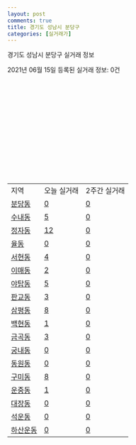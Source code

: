 ```yaml
---
layout: post
comments: true
title: 경기도 성남시 분당구
categories: [실거래가]
---
```


경기도 성남시 분당구 실거래 정보

2021년 06월 15일 등록된 실거래 정보: 0건

<script type="text/javascript">
  google.charts.load('current', {'packages':['corechart']});
  google.charts.setOnLoadCallback(drawChart);

  function drawChart() {
    var data = google.visualization.arrayToDataTable([['거래일', '매매', '전월세', '전매']]);

    var chart = new google.visualization.LineChart(document.getElementById('columnchart_material'));
    chart.draw(data);
  }
</script>

<div id="columnchart_material" style="width: 400px; height: 200px;"></div>
<br>
<table class="sortable">
  <tr>
    <td>지역</td>
    <td>오늘 실거래</td>
    <td>2주간 실거래</td>
  </tr>

  
  <tr class="item">
    <td><a href="4113510100.html">분당동</a></td>
    <td><a href="4113510100.html">0</a></td>
    <td><a href="4113510100.html">0</a></td>
  </tr>
    

  <tr class="item">
    <td><a href="4113510200.html">수내동</a></td>
    <td><a href="4113510200.html">5</a></td>
    <td><a href="4113510200.html">0</a></td>
  </tr>
    

  <tr class="item">
    <td><a href="4113510300.html">정자동</a></td>
    <td><a href="4113510300.html">12</a></td>
    <td><a href="4113510300.html">0</a></td>
  </tr>
    

  <tr class="item">
    <td><a href="4113510400.html">율동</a></td>
    <td><a href="4113510400.html">0</a></td>
    <td><a href="4113510400.html">0</a></td>
  </tr>
    

  <tr class="item">
    <td><a href="4113510500.html">서현동</a></td>
    <td><a href="4113510500.html">4</a></td>
    <td><a href="4113510500.html">0</a></td>
  </tr>
    

  <tr class="item">
    <td><a href="4113510600.html">이매동</a></td>
    <td><a href="4113510600.html">2</a></td>
    <td><a href="4113510600.html">0</a></td>
  </tr>
    

  <tr class="item">
    <td><a href="4113510700.html">야탑동</a></td>
    <td><a href="4113510700.html">5</a></td>
    <td><a href="4113510700.html">0</a></td>
  </tr>
    

  <tr class="item">
    <td><a href="4113510800.html">판교동</a></td>
    <td><a href="4113510800.html">3</a></td>
    <td><a href="4113510800.html">0</a></td>
  </tr>
    

  <tr class="item">
    <td><a href="4113510900.html">삼평동</a></td>
    <td><a href="4113510900.html">8</a></td>
    <td><a href="4113510900.html">0</a></td>
  </tr>
    

  <tr class="item">
    <td><a href="4113511000.html">백현동</a></td>
    <td><a href="4113511000.html">1</a></td>
    <td><a href="4113511000.html">0</a></td>
  </tr>
    

  <tr class="item">
    <td><a href="4113511100.html">금곡동</a></td>
    <td><a href="4113511100.html">3</a></td>
    <td><a href="4113511100.html">0</a></td>
  </tr>
    

  <tr class="item">
    <td><a href="4113511200.html">궁내동</a></td>
    <td><a href="4113511200.html">0</a></td>
    <td><a href="4113511200.html">0</a></td>
  </tr>
    

  <tr class="item">
    <td><a href="4113511300.html">동원동</a></td>
    <td><a href="4113511300.html">0</a></td>
    <td><a href="4113511300.html">0</a></td>
  </tr>
    

  <tr class="item">
    <td><a href="4113511400.html">구미동</a></td>
    <td><a href="4113511400.html">8</a></td>
    <td><a href="4113511400.html">0</a></td>
  </tr>
    

  <tr class="item">
    <td><a href="4113511500.html">운중동</a></td>
    <td><a href="4113511500.html">1</a></td>
    <td><a href="4113511500.html">0</a></td>
  </tr>
    

  <tr class="item">
    <td><a href="4113511600.html">대장동</a></td>
    <td><a href="4113511600.html">0</a></td>
    <td><a href="4113511600.html">0</a></td>
  </tr>
    

  <tr class="item">
    <td><a href="4113511700.html">석운동</a></td>
    <td><a href="4113511700.html">0</a></td>
    <td><a href="4113511700.html">0</a></td>
  </tr>
    

  <tr class="item">
    <td><a href="4113511800.html">하산운동</a></td>
    <td><a href="4113511800.html">0</a></td>
    <td><a href="4113511800.html">0</a></td>
  </tr>
    


</table>
    